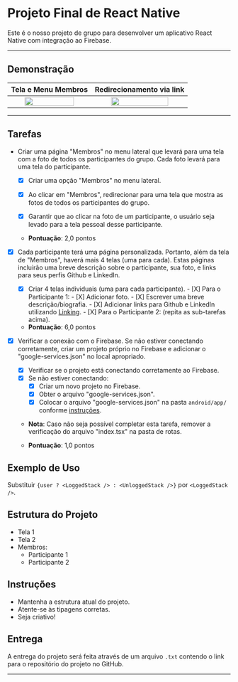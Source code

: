 # Projeto Final de React Native

Este é o nosso projeto de grupo para desenvolver um aplicativo React Native com integração ao Firebase.

---
## Demonstração

|                       Tela e Menu Membros                        |                    Redirecionamento via link                    |
|:----------------------------------------------------------------:|:---------------------------------------------------------------:|
|    <img src="doc/react-native-final-preview.gif" width=80%>      | <img src="doc/react-native-final-links-preview.gif" width=80%>  |

---

## Tarefas

- Criar uma página "Membros" no menu lateral que levará para uma tela com a foto de todos os participantes do grupo. Cada foto levará para uma tela do participante.
    - [X] Criar uma opção "Membros" no menu lateral.
    - [X] Ao clicar em "Membros", redirecionar para uma tela que mostra as fotos de todos os participantes do grupo.
    - [X] Garantir que ao clicar na foto de um participante, o usuário seja levado para a tela pessoal desse participante.

  
  - **Pontuação**: 2,0 pontos

- [X] Cada participante terá uma página personalizada. Portanto, além da tela de "Membros", haverá mais 4 telas (uma para cada). Estas páginas incluirão uma breve descrição sobre o participante, sua foto, e links para seus perfis Github e LinkedIn.
  
  - [X] Criar 4 telas individuais (uma para cada participante).
        - [X] Para o Participante 1:
            - [X] Adicionar foto.
            - [X] Escrever uma breve descrição/biografia.
            - [X] Adicionar links para Github e LinkedIn utilizando [Linking](https://reactnative.dev/docs/linking#openurl).
        - [X] Para o Participante 2: (repita as sub-tarefas acima).
  
  - **Pontuação**: 6,0 pontos

- [X] Verificar a conexão com o Firebase. Se não estiver conectando corretamente, criar um projeto próprio no Firebase e adicionar o "google-services.json" no local apropriado. 
  
   - [x] Verificar se o projeto está conectando corretamente ao Firebase.
    - [X] Se não estiver conectando:
        - [X] Criar um novo projeto no Firebase.
        - [X] Obter o arquivo "google-services.json".
        - [X] Colocar o arquivo "google-services.json" na pasta `android/app/` conforme [instruções](https://rnfirebase.io/#2-android-setup).
  
  - **Nota**: Caso não seja possível completar esta tarefa, remover a verificação do arquivo "index.tsx" na pasta de rotas.
  
  - **Pontuação**: 1,0 pontos

## Exemplo de Uso

Substituir `{user ? <LoggedStack /> : <UnloggedStack />}` por `<LoggedStack />`.

## Estrutura do Projeto

- Tela 1
- Tela 2
- Membros:
    - Participante 1
    - Participante 2

## Instruções

- Mantenha a estrutura atual do projeto.
- Atente-se às tipagens corretas.
- Seja criativo!

## Entrega

A entrega do projeto será feita através de um arquivo `.txt` contendo o link para o repositório do projeto no GitHub.

---
